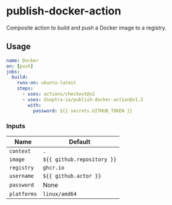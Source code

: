 # publish-docker-action
Composite action to build and push a Docker image to a registry.

## Usage

```yaml
name: Docker
on: [push]
jobs:
  build:
    runs-on: ubuntu-latest
    steps:
      - uses: actions/checkout@v2
      - uses: dioptra-io/publish-docker-action@v1.3
        with:
          password: ${{ secrets.GITHUB_TOKEN }}
```

### Inputs

Name        | Default
------------|--------
`context`   | `.`
`image`     | `${{ github.repository }}`
`registry`  | `ghcr.io`
`username`  | `${{ github.actor }}`
`password`  | None
`platforms` | `linux/amd64`
